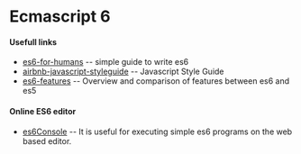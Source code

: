 Ecmascript 6
=========================== 

#### Usefull links

* [es6-for-humans][] -- simple guide to write es6
* [airbnb-javascript-styleguide][] -- Javascript Style Guide
* [es6-features][] -- Overview and comparison of features between es6 and es5

[es6-for-humans]: https://github.com/metagrover/ES6-for-humans
[airbnb-javascript-styleguide]: https://github.com/airbnb/javascript
[es6-features]: http://es6-features.org/#Constants


#### Online ES6 editor

* [es6Console][] -- It is useful for executing simple es6 programs on the web based editor.

[es6Console]: https://es6console.com/